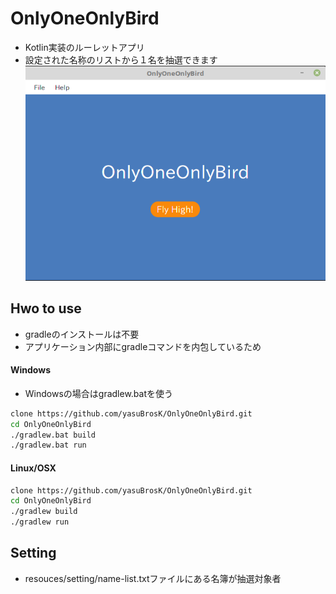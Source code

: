 # OnlyOneOnlyBird
* Kotlin実装のルーレットアプリ
* 設定された名称のリストから１名を抽選できます
![画面](./view.png)

## Hwo to use
* gradleのインストールは不要
* アプリケーション内部にgradleコマンドを内包しているため

#### Windows
* Windowsの場合はgradlew.batを使う

```bash
clone https://github.com/yasuBrosK/OnlyOneOnlyBird.git
cd OnlyOneOnlyBird
./gradlew.bat build
./gradlew.bat run
```

#### Linux/OSX

```bash
clone https://github.com/yasuBrosK/OnlyOneOnlyBird.git
cd OnlyOneOnlyBird
./gradlew build
./gradlew run
```

## Setting
* resouces/setting/name-list.txtファイルにある名簿が抽選対象者
